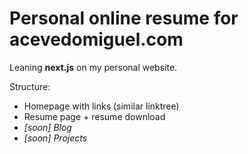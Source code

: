 # Personal online resume for acevedomiguel.com

Leaning **next.js** on my personal website.

Structure:
* Homepage with links (similar linktree)
* Resume page + resume download
* _[soon] Blog_
* _[soon] Projects_

